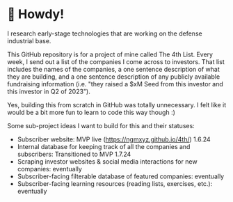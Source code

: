 # 👋 Howdy!

I research early-stage technologies that are working on the defense industrial base. 

This GitHub repository is for a project of mine called The 4th List. Every week, I send out a list of the companies I come across to investors. That list includes the names of the companies, a one sentence description of what they are building, and a one sentence description of any publicly available fundraising information (i.e. "they raised a $xM Seed from this investor and this investor in Q2 of 2023").

Yes, building this from scratch in GitHub was totally unnecessary. I felt like it would be a bit more fun to learn to code this way though :)

Some sub-project ideas I want to build for this and their statuses:
* Subscriber website: MVP live (https://ngmxyz.github.io/4th/) 1.6.24
* Internal database for keeping track of all the companies and subscribers: Transitioned to MVP 1.7.24
* Scraping investor websites & social media interactions for new companies: eventually
* Subscriber-facing filterable database of featured companies: eventually
* Subscriber-facing learning resources (reading lists, exercises, etc.): eventually

